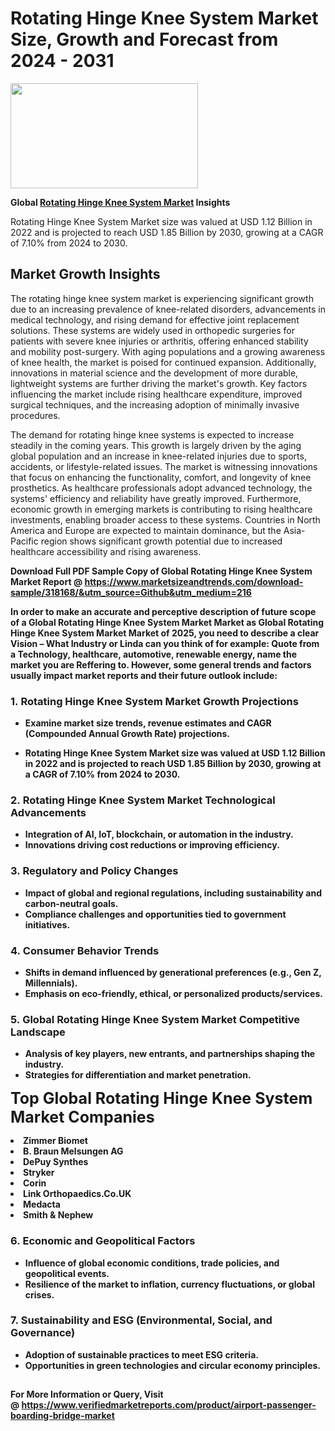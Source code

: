 <H1>Rotating Hinge Knee System Market Size, Growth and Forecast from 2024 - 2031</H1><img class="aligncenter size-medium wp-image-584254" src="https://thirdeyenews.in/wp-content/uploads/2024/09/Global-Market-Research-300x168.jpeg" alt="" width="300" height="168" /><p><strong>Global&nbsp;<a href="https://www.marketsizeandtrends.com/download-sample/318168/&amp;utm_source=Github&utm_medium=216">Rotating Hinge Knee System Market</a> Insights</strong></p><p>Rotating Hinge Knee System Market size was valued at USD 1.12 Billion in 2022 and is projected to reach USD 1.85 Billion by 2030, growing at a CAGR of 7.10% from 2024 to 2030.</p><p><h2>Market Growth Insights</h2> <p>The rotating hinge knee system market is experiencing significant growth due to an increasing prevalence of knee-related disorders, advancements in medical technology, and rising demand for effective joint replacement solutions. These systems are widely used in orthopedic surgeries for patients with severe knee injuries or arthritis, offering enhanced stability and mobility post-surgery. With aging populations and a growing awareness of knee health, the market is poised for continued expansion. Additionally, innovations in material science and the development of more durable, lightweight systems are further driving the market's growth. Key factors influencing the market include rising healthcare expenditure, improved surgical techniques, and the increasing adoption of minimally invasive procedures.</p> <p><strong></strong></p> <p>The demand for rotating hinge knee systems is expected to increase steadily in the coming years. This growth is largely driven by the aging global population and an increase in knee-related injuries due to sports, accidents, or lifestyle-related issues. The market is witnessing innovations that focus on enhancing the functionality, comfort, and longevity of knee prosthetics. As healthcare professionals adopt advanced technology, the systems' efficiency and reliability have greatly improved. Furthermore, economic growth in emerging markets is contributing to rising healthcare investments, enabling broader access to these systems. Countries in North America and Europe are expected to maintain dominance, but the Asia-Pacific region shows significant growth potential due to increased healthcare accessibility and rising awareness. <p><strong></p><p><span class=""><strong>Download Full PDF Sample Copy of Global Rotating Hinge Knee System Market Report</strong> @ <a href="https://www.marketsizeandtrends.com/download-sample/318168/&amp;utm_source=Github&utm_medium=216" target="_blank">https://www.marketsizeandtrends.com/download-sample/318168/&amp;utm_source=Github&utm_medium=216</a></span></p><p>In order to make an accurate and perceptive description of future scope of a Global&nbsp;Rotating Hinge Knee System Market Market as Global&nbsp;Rotating Hinge Knee System Market Market of 2025, you need to describe a clear Vision &ndash; What Industry or Linda can you think of for example: Quote from a Technology, healthcare, automotive, renewable energy, name the market you are Reffering to. However, some general trends and factors usually impact market reports and their future outlook include:</p><h3>1.&nbsp;<strong>Rotating Hinge Knee System Market Growth Projections</strong></h3><ul><li>Examine market size trends, revenue estimates and CAGR (Compounded Annual Growth Rate) projections.</li><li><p>Rotating Hinge Knee System Market size was valued at USD 1.12 Billion in 2022 and is projected to reach USD 1.85 Billion by 2030, growing at a CAGR of 7.10% from 2024 to 2030.</p></li></ul><h3>2.&nbsp;<strong>Rotating Hinge Knee System Market Technological Advancements</strong></h3><ul><li>Integration of AI, IoT, blockchain, or automation in the industry.</li><li>Innovations driving cost reductions or improving efficiency.</li></ul><h3>3.&nbsp;<strong>Regulatory and Policy Changes</strong></h3><ul><li>Impact of global and regional regulations, including sustainability and carbon-neutral goals.</li><li>Compliance challenges and opportunities tied to government initiatives.</li></ul><h3>4.&nbsp;<strong>Consumer Behavior Trends</strong></h3><ul><li>Shifts in demand influenced by generational preferences (e.g., Gen Z, Millennials).</li><li>Emphasis on eco-friendly, ethical, or personalized products/services.</li></ul><h3>5.&nbsp;<strong>Global Rotating Hinge Knee System Market Competitive Landscape</strong></h3><ul><li>Analysis of key players, new entrants, and partnerships shaping the industry.</li><li>Strategies for differentiation and market penetration.</li></ul><p data-pm-slice="1 1 []"><span style="color: inherit; font-family: inherit; font-size: 25px;">Top Global Rotating Hinge Knee System Market Companies</span></p><div class="" data-test-id=""><p><li>Zimmer Biomet</li><li> B. Braun Melsungen AG</li><li> DePuy Synthes</li><li> Stryker</li><li> Corin</li><li> Link Orthopaedics.Co.UK</li><li> Medacta</li><li> Smith & Nephew</li></p></div><h3>6.&nbsp;<strong>Economic and Geopolitical Factors</strong></h3><ul><li>Influence of global economic conditions, trade policies, and geopolitical events.</li><li>Resilience of the market to inflation, currency fluctuations, or global crises.</li></ul><h3>7.&nbsp;<strong>Sustainability and ESG (Environmental, Social, and Governance)</strong></h3><ul><li>Adoption of sustainable practices to meet ESG criteria.</li><li>Opportunities in green technologies and circular economy principles.</li></ul><h2><strong style="font-size: 14px;">For More Information or Query, Visit @&nbsp;</strong><a style="background-color: #ffffff; font-size: 14px;" href="https://www.marketsizeandtrends.com/report/rotating-hinge-knee-system-market/" target="_blank">https://www.verifiedmarketreports.com/product/airport-passenger-boarding-bridge-market</a></h2>
